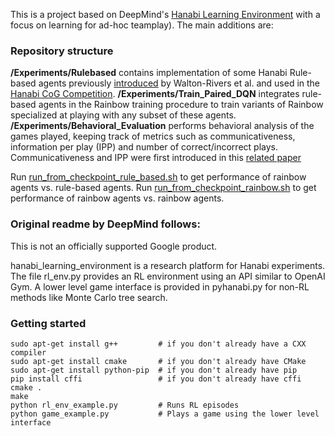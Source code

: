 This is a project based on DeepMind's [Hanabi Learning Environment](https://github.com/deepmind/hanabi-learning-environment) with a focus on learning for ad-hoc teamplay). The main additions are:


### Repository structure
**/Experiments/Rulebased** contains implementation of some Hanabi Rule-based agents previously [introduced](https://ieeexplore.ieee.org/abstract/document/7969465?casa_token=nZ6Xo2g4Oa8AAAAA:dH_qOTpj0oW3e3dw5PI5JitfZANyiv2N0SCL-0Th0PuMgQbpKeMQw9CL18mcjf10hbDYvUs1pNY) by Walton-Rivers et al. and used in the [Hanabi CoG Competition](https://ieeexplore.ieee.org/abstract/document/8848008?casa_token=FuxNAoKlnHIAAAAA:TDxVLxjnanh5dzfiB-BLZzxhVWSgc62RF5C-cKhs4L24nKdjMzvQ1uTzosCHI9-VdmXfu2Yc_v8).
**/Experiments/Train_Paired_DQN**  integrates rule-based agents in the Rainbow training procedure to train variants of Rainbow specialized at playing with any subset of these agents.
**/Experiments/Behavioral_Evaluation** performs behavioral analysis of the games played, keeping track of metrics such as communicativeness, information per play (IPP) and number of correct/incorrect plays. Communicativeness and IPP were first introduced in this [related paper](https://arxiv.org/abs/2004.13710)





Run [run_from_checkpoint_rule_based.sh](Experiments/Evaluation/run_from_checkpoint_rule_based.sh) to get performance of rainbow agents vs. rule-based agents.
Run [run_from_checkpoint_rainbow.sh](Experiments/Evaluation/run_from_checkpoint_rainbow.sh) to get performance of rainbow agents vs. rainbow agents.

### Original readme by DeepMind follows:

This is not an officially supported Google product.

hanabi\_learning\_environment is a research platform for Hanabi experiments. The file rl\_env.py provides an RL environment using an API similar to OpenAI Gym. A lower level game interface is provided in pyhanabi.py for non-RL methods like Monte Carlo tree search.

### Getting started
```
sudo apt-get install g++         # if you don't already have a CXX compiler
sudo apt-get install cmake       # if you don't already have CMake
sudo apt-get install python-pip  # if you don't already have pip
pip install cffi                 # if you don't already have cffi
cmake .
make
python rl_env_example.py         # Runs RL episodes
python game_example.py           # Plays a game using the lower level interface
```
